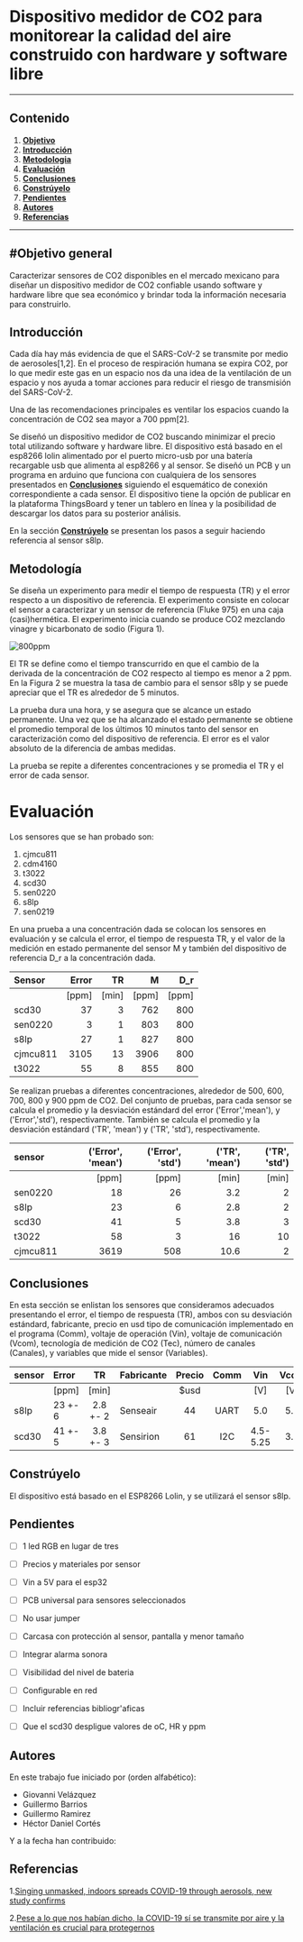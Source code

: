 # Dispositivo medidor de  CO2 para monitorear la calidad del aire construido con hardware y software libre

___
## Contenido

1. [**Objetivo**](#Objetivo)
2. [**Introducción**](#Introducción)
3. [**Metodologia**](#Metodología)
4. [**Evaluación**](#Evaluación)
5. [**Conclusiones**](#Conclusiones)
6. [**Constrúyelo**](#Constrúyelo)
7. [**Pendientes**](#Pendientes)
8. [**Autores**](#Autores)
9. [**Referencias**](#Referencias)

___

## #Objetivo general 

Caracterizar sensores de CO2 disponibles en el mercado mexicano para diseñar un
dispositivo medidor de CO2 confiable usando software y hardware libre que sea económico y brindar
toda la información necesaria para construirlo.


## Introducción

Cada día hay más evidencia de que el SARS-CoV-2 se transmite por medio de aerosoles[1,2].
En el proceso de respiración humana se expira CO2,  por lo que medir
este gas en un espacio nos da una idea de la ventilación de un espacio
y nos ayuda a tomar acciones para
reducir el riesgo de transmisión del SARS-CoV-2.

Una de las recomendaciones principales
es ventilar los espacios
cuando la concentración de CO2 sea mayor a 700 ppm[2].

Se diseñó  un dispositivo  medidor de CO2 buscando minimizar el precio total
utilizando software y hardware libre. El dispositivo está basado en el
esp8266 lolin alimentado por el puerto micro-usb por una batería recargable usb
que alimenta al esp8266 y al sensor. Se diseñó un PCB y un programa en arduino
que funciona con cualquiera de los sensores presentados en [**Conclusiones**](#Conclusiones)
siguiendo el esquemático de conexión correspondiente a cada sensor.
El dispositivo tiene la opción de publicar en la plataforma ThingsBoard y
tener un tablero en línea y la posibilidad de descargar los datos para su posterior análisis.

En la sección [**Constrúyelo**](#Constrúyelo) se presentan los pasos a seguir haciendo
referencia al sensor s8lp.

## Metodología
Se diseña un experimento para medir el tiempo de respuesta (TR)
y el error respecto a un dispositivo de referencia. El experimento
consiste en colocar el sensor a caracterizar y un sensor de referencia (Fluke 975)
en una caja (casi)hermética. El experimento inicia cuando se produce CO2 mezclando
vinagre y bicarbonato de sodio (Figura 1).


![800ppm](https://github.com/Dispositivos-Edificio-Bioclimatico/co2/blob/6793b8df06d98f5591a92e80fcb6b1445978810d/sensores_vco2/img/800ppm.png "800ppm")

El TR se define como el tiempo transcurrido  en que el cambio
de la derivada de la concentración de CO2
respecto al tiempo es menor a 2 ppm. En  la  Figura 2 se muestra
la tasa de cambio para el sensor s8lp y se puede apreciar que el TR es alrededor de 5 minutos.

La prueba dura una hora, y se asegura que se alcance un estado permanente. Una vez
que se ha alcanzado el estado permanente  se obtiene el promedio temporal
de los últimos 10 minutos tanto del sensor en caracterización como del dispositivo de referencia. El
error es el valor absoluto de la diferencia de ambas medidas.

La prueba se repite a diferentes concentraciones y se promedia el TR y el error de cada sensor.





# Evaluación


Los sensores que se han probado son:

1. cjmcu811
2. cdm4160
3. t3022
4. scd30
5. sen0220
6. s8lp
7. sen0219

En una prueba a una concentración dada se colocan los  sensores en evaluación y
se calcula el error, el
tiempo de respuesta TR, y el valor de la medición en estado permanente
del sensor M y también del dispositivo de referencia D_r a la concentración dada.

|         Sensor         |   Error |   TR  |    M |   D_r |
|:-----------------------|--------:|------:|-----:|------:|
|                        |   [ppm] | [min] |[ppm] | [ppm] |
| scd30                  |      37 |     3 |  762 |   800 |
| sen0220                |       3 |     1 |  803 |   800 |
| s8lp                   |      27 |     1 |  827 |   800 |
| cjmcu811               |    3105 |    13 | 3906 |   800 |
| t3022                  |      55 |     8 |  855 |   800 |



Se realizan pruebas a diferentes concentraciones, alrededor de 500, 600, 700, 800 y 900 ppm
de CO2. Del conjunto de pruebas, para cada sensor se calcula
el promedio y la desviación estándard
del error ('Error','mean'), y ('Error','std'), respectivamente.
También se calcula el promedio y la desviación estándard  ('TR', 'mean')  y
('TR', 'std'), respectivamente.


| sensor   |   ('Error', 'mean') |   ('Error', 'std') |   ('TR', 'mean')  |   ('TR', 'std')  |
|:---------|--------------------:|-------------------:|------------------:|-----------------:|
|          |       [ppm]         |        [ppm]       |      [min]        |        [min]     |
| sen0220  |                  18 |                 26 |               3.2 |                2 |
| s8lp     |                  23 |                  6 |               2.8 |                2 |
| scd30    |                  41 |                  5 |               3.8 |                3 |
| t3022    |                  58 |                  3 |              16   |               10 |
| cjmcu811 |                3619 |                508 |              10.6 |                2 |


## Conclusiones

En esta sección se enlistan los sensores que consideramos adecuados presentando el error,
el tiempo de respuesta (TR), ambos con su desviación estándard,  fabricante,  precio en usd
 tipo de comunicación implementado en el programa (Comm),
 voltaje de operación (Vin),  voltaje de comunicación (Vcom),  tecnología de medición de CO2 (Tec),
  número de canales (Canales), y
  variables que mide el sensor (Variables).


| sensor    |  Error      |  TR      | Fabricante  | Precio |   Comm |   Vin     |    Vcom |   Tec  |   Canales  | Variables  |
| :-----    |  :--        |  :--:    |  :--        | :--:   |  :--:  | :---:     | :---:   |  :---: | :-------:  | :-------:  |
|           |  [ppm]      |  [min]   |             | $usd   |        |  [V]      |  [V]    |        |            |            |         
| s8lp      |  23 +- 6    | 2.8 +- 2 |  Senseair   |  44    |   UART |   5.0     |  5.0    |   NDIR |      1     | ppm        |
| scd30     |  41 +- 5    | 3.8 +- 3 |  Sensirion  |  61    |   I2C  | 4.5-5.25  |  3.3    |  NDIR  |      2     | ppm, oC, HR|



## Constrúyelo


El dispositivo está basado en el ESP8266 Lolin, y se utilizará el sensor s8lp.





## Pendientes    

* [ ] 1 led RGB en lugar de tres
* [ ] Precios y materiales por sensor
* [ ] Vin a 5V para el esp32
* [ ] PCB universal para sensores seleccionados
* [ ] No usar jumper
* [ ] Carcasa con protección al sensor, pantalla y menor tamaño
* [ ] Integrar alarma sonora
* [ ] Visibilidad del nivel de bateria
* [ ] Configurable en red
* [ ] Incluir referencias bibliogr'aficas
* [ ] Que el scd30 despligue valores de oC, HR y ppm


## Autores

En este trabajo fue iniciado por (orden alfabético):

* Giovanni Velázquez
* Guillermo Barrios
* Guillermo Ramirez
* Héctor Daniel Cortés

Y a la fecha han contribuido:


## Referencias

1.[Singing unmasked, indoors spreads COVID-19 through aerosols, new study confirms](https://www.colorado.edu/today/2020/09/17/singing-unmasked-indoors-spreads-covid-19-through-aerosols-new-study-confirms)

2.[Pese a lo que nos habían dicho, la COVID-19 sí se transmite por aire y la ventilación es crucial para protegernos](https://unamglobal.unam.mx/pese-a-lo-que-nos-habian-dicho-la-covid-19-si-se-transmite-por-aire-y-la-ventilacion-es-crucial-para-protegernos/?fbclid=IwAR0sW6vuGHWTH13rlhkBLLkxjZxu5v7fGgK68bcxknCwfhoOIFyJ7NPaWW8)
